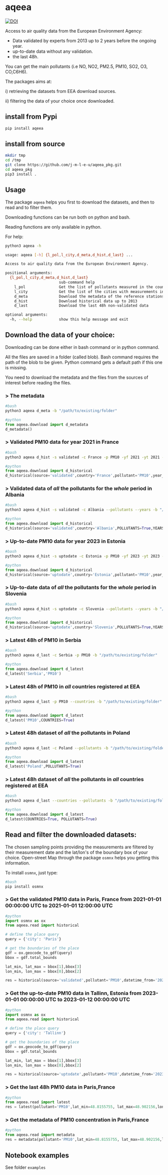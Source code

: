 # aqeea


[![DOI](https://zenodo.org/badge/621791727.svg)](https://zenodo.org/badge/latestdoi/621791727)

Access to air quality data from the European Environment Agency:
- Data validated by experts from 2013 up to 2 years before the ongoing year.
- up-to-date data without any validation.
- the last 48h.

You can get the main pollutants (i.e NO, NO2, PM2.5, PM10, SO2, O3, CO,C6H6).

The packages aims at:

i) retrieving the datasets from EEA download sources.

ii) filtering the data of your choice once downloaded.

## install from Pypi
```bash
pip install aqeea
```

## install from source
```bash
mkdir tmp
cd /tmp
git clone https://github.com/j-m-l-e-u/aqeea_pkg.git
cd aqeea_pkg
pip3 install .
```

## Usage

The package `aqeea` helps you first to download the datasets, and then to read and to filter them.

Downloading functions can be run both on python and bash.

Reading functions are only available in python.

For help:
```bash
python3 aqeea -h

usage: aqeea [-h] {l_pol,l_city,d_meta,d_hist,d_last} ...

Access to air quality data from the European Environment Agency.

positional arguments:
  {l_pol,l_city,d_meta,d_hist,d_last}
                        sub-command help
    l_pol               Get the list of pollutants measured in the country
    l_city              Get the list of the cities with measurements in the country
    d_meta              Download the metadata of the reference stations
    d_hist              Download historical data up to 2013
    d_last              Download the last 48h non-validated data

optional arguments:
  -h, --help            show this help message and exit
```


## Download the data of your choice:

Downloading can be done either in bash command or in python command.

All the files are saved in a folder (called blob).
Bash command requires the path of the blob to be given.
Python command gets a default path if this one is missing.

You need to download the metadata and the files from the sources of interest before reading the files.


### > The metadata
```bash
#bash
python3 aqeea d_meta -b "/path/to/existing/folder"
```
```python
#python
from aqeea.download import d_metadata
d_metadata()
```

### > Validated PM10 data for year 2021 in France
```bash
#bash
python3 aqeea d_hist -s validated -c France -p PM10 -yf 2021 -yt 2021 -b "/path/to/existing/folder"
```
```python
#python
from aqeea.download import d_historical
d_historical(source='validated',country='France',pollutant='PM10',year_from=2021,year_to=2021)
```
### > Validated data of <i>**all**</i> the pollutants for the <i>**whole**</i> period in Albania

```bash
#bash
python3 aqeea d_hist -s validated -c Albania --pollutants --years -b "/path/to/existing/folder"
```
```python
#python
from aqeea.download import d_historical
d_historical(source='validated',country='Albania',POLLUTANTS=True,YEARS=True)
```

### > Up-to-date PM10 data for year 2023 in Estonia
```bash
#bash
python3 aqeea d_hist -s uptodate -c Estonia -p PM10 -yf 2023 -yt 2023 -b "/path/to/existing/folder"
```
```python
#python
from aqeea.download import d_historical
d_historical(source='uptodate',country='Estonia',pollutant='PM10',year_from=2023,year_to=2023)
```

### > Up-to-date data of <i>**all**</i> the pollutants for the <i>**whole**</i> period in Slovenia

```bash
#bash
python3 aqeea d_hist -s uptodate -c Slovenia --pollutants --years -b "/path/to/existing/folder"
```
```python
#python
from aqeea.download import d_historical
d_historical(source='uptodate',country='Slovenia',POLLUTANTS=True,YEARS=True)
```

### > Latest 48h of PM10 in Serbia
```bash
#bash
python3 aqeea d_last -c Serbia -p PM10 -b "/path/to/existing/folder"
```
```python
#python
from aqeea.download import d_latest
d_latest('Serbia','PM10')
```

### > Latest 48h of PM10 in <i>**all**</i> countries registered at EEA
```bash
#bash
python3 aqeea d_last -p PM10 --countries -b "/path/to/existing/folder"
```
```python
#python
from aqeea.download import d_latest
d_latest('PM10',COUNTRIES=True)
```

### > Latest 48h dataset of <i>**all**</i> the pollutants in Poland
```bash
#bash
python3 aqeea d_last -c Poland --pollutants -b "/path/to/existing/folder"
```
```python
#python
from aqeea.download import d_latest
d_latest('Poland',POLLUTANTS=True)
```

### > Latest 48h dataset of <i>**all**</i> the pollutants in <i>**all**</i> countries registered at EEA
```bash
#bash
python3 aqeea d_last --countries --pollutants -b "/path/to/existing/folder"
```
```python
#python
from aqeea.download import d_latest
d_latest(COUNTRIES=True, POLLUTANTS=True)
```

## Read and filter the downloaded datasets:

The chosen sampling points providing the measurements are filtered by their measurement date and the lat/lon's of the boundary box of your choice.
Open-street Map through the package `osmnx` helps you getting this information.

To install `osmnx`, just type:
```bash
#bash
pip install osmnx
```

### > Get the validated PM10 data in Paris, France from 2021-01-01 00:00:00 UTC to 2021-01-01 12:00:00 UTC
```python
#python
import osmnx as ox
from aqeea.read import historical

# define the place query
query = {'city': 'Paris'}

# get the boundaries of the place
gdf = ox.geocode_to_gdf(query)
bbox = gdf.total_bounds

lat_min, lat_max = bbox[1],bbox[3]
lon_min, lon_max = bbox[0],bbox[2]

res = historical(source='validated',pollutant='PM10',datetime_from='2021-01-01 00:00:00',datetime_to='2021-01-01 12:00:00',lat_min=lat_min, lat_max=lat_max,lon_min=lon_min, lon_max=lon_max)
```

### > Get the up-to-date PM10 data in Tallinn, Estonia from 2023-01-01 00:00:00 UTC to 2023-01-12 00:00:00 UTC
```python
#python
import osmnx as ox
from aqeea.read import historical

# define the place query
query = {'city': 'Tallinn'}

# get the boundaries of the place
gdf = ox.geocode_to_gdf(query)
bbox = gdf.total_bounds

lat_min, lat_max = bbox[1],bbox[3]
lon_min, lon_max = bbox[0],bbox[2]

res = historical(source='uptodate',pollutant='PM10',datetime_from='2023-01-01 00:00:00',datetime_to='2023-01-12 00:00:00',lat_min=lat_min, lat_max=lat_max,lon_min=lon_min, lon_max=lon_max)
```

### > Get the last 48h PM10 data in Paris,France
```python
#python
from aqeea.read import latest
res = latest(pollutant='PM10',lat_min=48.8155755, lat_max=48.902156,lon_min=2.224122, lon_max=2.4697602)
```

### > Get the metadata of PM10 concentration in Paris,France
```python
#python
from aqeea.read import metadata
res = metadata(pollutant='PM10',lat_min=48.8155755, lat_max=48.902156,lon_min=2.224122, lon_max=2.4697602)
```

## Notebook examples
See folder `examples`
